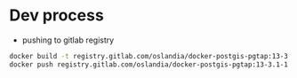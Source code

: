 # Dev process

- pushing to gitlab registry 

```bash
docker build -t registry.gitlab.com/oslandia/docker-postgis-pgtap:13-3.1-1 .
docker push registry.gitlab.com/oslandia/docker-postgis-pgtap:13-3.1-1
```


